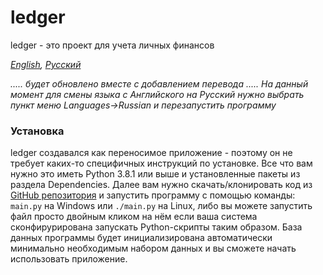 # ledger
ledger - это проект для учета личных финансов

*[English](README.md), [Русский](README.ru.md)*

*..... будет обновлено вместе с добавлением перевода  .....*
*На данный момент для смены языка с Английского на Русский нужно выбрать пункт меню Languages->Russian и перезапустить программу*

### Установка
ledger создавался как переносимое приложение - поэтому он не требует каких-то специфичных инструкций по установке. Все что вам нужно это иметь Python 3.8.1 или выше и установленные пакеты из раздела Dependencies.
Далее вам нужно скачать/клонировать код из [GitHub репозитория](https://github.com/titov-vv/ledger) и запустить программу с помощью команды: `main.py` на Windows или `./main.py` на Linux, либо вы можете запустить файл просто двойным кликом на нём если ваша система сконфирурирована запускать Python-скрипты таким образом.
База данных программы будет инициализирована автоматически минимально необходимым набором данных и вы сможете начать использовать приложение.


